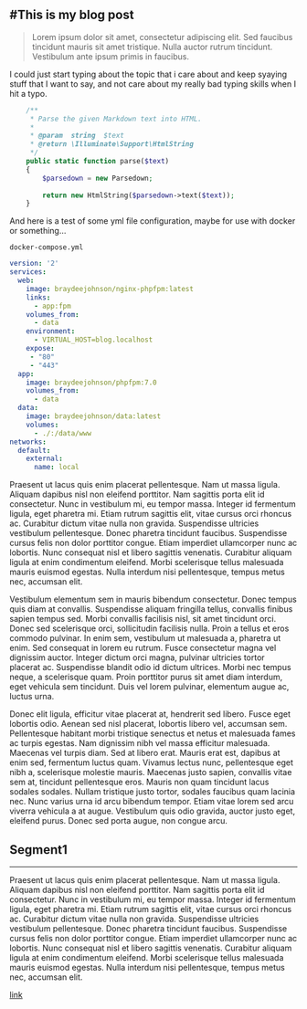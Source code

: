 #This is my blog post
---
> Lorem ipsum dolor sit amet, consectetur adipiscing elit. Sed faucibus tincidunt mauris sit amet tristique. Nulla auctor rutrum tincidunt. Vestibulum ante ipsum primis in faucibus.

I could just start typing about the topic that i care about and keep syaying stuff that I want to say, and not care about my really bad typing skills when I hit a typo. 

```php
	/**
	 * Parse the given Markdown text into HTML.
	 *
	 * @param  string  $text
	 * @return \Illuminate\Support\HtmlString
	 */
	public static function parse($text)
	{
	    $parsedown = new Parsedown;
	
	    return new HtmlString($parsedown->text($text));
	}
```

And here is a test of some yml file configuration, maybe for use with docker or something...

`docker-compose.yml`
```yml
version: '2'
services:
  web:
    image: braydeejohnson/nginx-phpfpm:latest
    links:
      - app:fpm
    volumes_from:
      - data
    environment:
      - VIRTUAL_HOST=blog.localhost
    expose:
     - "80"
     - "443"
  app:
    image: braydeejohnson/phpfpm:7.0
    volumes_from:
      - data
  data:
    image: braydeejohnson/data:latest
    volumes:
      - ./:/data/www
networks:
  default:
    external:
      name: local
```

Praesent ut lacus quis enim placerat pellentesque. Nam ut massa ligula. Aliquam dapibus nisl non eleifend porttitor. Nam sagittis porta elit id consectetur. Nunc in vestibulum mi, eu tempor massa. Integer id fermentum ligula, eget pharetra mi. Etiam rutrum sagittis elit, vitae cursus orci rhoncus ac. Curabitur dictum vitae nulla non gravida. Suspendisse ultricies vestibulum pellentesque. Donec pharetra tincidunt faucibus. Suspendisse cursus felis non dolor porttitor congue. Etiam imperdiet ullamcorper nunc ac lobortis. Nunc consequat nisl et libero sagittis venenatis. Curabitur aliquam ligula at enim condimentum eleifend. Morbi scelerisque tellus malesuada mauris euismod egestas. Nulla interdum nisi pellentesque, tempus metus nec, accumsan elit.

Vestibulum elementum sem in mauris bibendum consectetur. Donec tempus quis diam at convallis. Suspendisse aliquam fringilla tellus, convallis finibus sapien tempus sed. Morbi convallis facilisis nisl, sit amet tincidunt orci. Donec sed scelerisque orci, sollicitudin facilisis nulla. Proin a tellus et eros commodo pulvinar. In enim sem, vestibulum ut malesuada a, pharetra ut enim. Sed consequat in lorem eu rutrum. Fusce consectetur magna vel dignissim auctor. Integer dictum orci magna, pulvinar ultricies tortor placerat ac. Suspendisse blandit odio id dictum ultrices. Morbi nec tempus neque, a scelerisque quam. Proin porttitor purus sit amet diam interdum, eget vehicula sem tincidunt. Duis vel lorem pulvinar, elementum augue ac, luctus urna.

Donec elit ligula, efficitur vitae placerat at, hendrerit sed libero. Fusce eget lobortis odio. Aenean sed nisl placerat, lobortis libero vel, accumsan sem. Pellentesque habitant morbi tristique senectus et netus et malesuada fames ac turpis egestas. Nam dignissim nibh vel massa efficitur malesuada. Maecenas vel turpis diam. Sed at libero erat. Mauris erat est, dapibus at enim sed, fermentum luctus quam. Vivamus lectus nunc, pellentesque eget nibh a, scelerisque molestie mauris. Maecenas justo sapien, convallis vitae sem at, tincidunt pellentesque eros. Mauris non quam tincidunt lacus sodales sodales. Nullam tristique justo tortor, sodales faucibus quam lacinia nec. Nunc varius urna id arcu bibendum tempor. Etiam vitae lorem sed arcu viverra vehicula a at augue. Vestibulum quis odio gravida, auctor justo eget, eleifend purus. Donec sed porta augue, non congue arcu.
  
  
## Segment1
---
Praesent ut lacus quis enim placerat pellentesque. Nam ut massa ligula. Aliquam dapibus nisl non eleifend porttitor. Nam sagittis porta elit id consectetur. Nunc in vestibulum mi, eu tempor massa. Integer id fermentum ligula, eget pharetra mi. Etiam rutrum sagittis elit, vitae cursus orci rhoncus ac. Curabitur dictum vitae nulla non gravida. Suspendisse ultricies vestibulum pellentesque. Donec pharetra tincidunt faucibus. Suspendisse cursus felis non dolor porttitor congue. Etiam imperdiet ullamcorper nunc ac lobortis. Nunc consequat nisl et libero sagittis venenatis. Curabitur aliquam ligula at enim condimentum eleifend. Morbi scelerisque tellus malesuada mauris euismod egestas. Nulla interdum nisi pellentesque, tempus metus nec, accumsan elit.

[link](http://example.com)